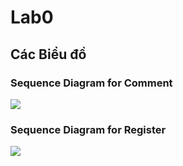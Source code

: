 # Lab0

## Các Biểu đồ

### Sequence Diagram for Comment
![](https://www.planttext.com/api/plantuml/png/b9F1Ikj068NtynG7LmgA-ov4K50GHR0lC9s6pj1aMfE9qALquK94N8cuq20Yw9NBHU52Pk5YnFUO9_0L_2UXD1KLp284Siv_llzaycvVLZF3KvCdCUF235BCjQMxrX87ojthEV0Csr7IYL8s99aIQiYr8L7ATG_6_KdGLxvyIIhbNiHJ8NTvBvfLRtfx12EzFTEzMZZAJ9JCYjRU2cJUNg7hxL_4YZnv9LxdXdTu5Z5Mas1ffP7KmexqvUCGnji7zALxuf03N_uN49Huej7nzW8nFGhC1uWnOdfVg4NivuGaq5Dy4Vfrd60eNM5G5R30fXbLOeNSmeQtZmeZTvz3-F8kRvQ00sylLODaUPhDwW5Xr6IX5jffFY9JUQifMYLXzNyS9gNglvaoyMAfmTHEVNc3FY6Oi1CzDw72PCPuRB3cdkgSKCCfH-9kD5xFgEh3FAZjaMQWQuhQx7cJ16DTUO_HvNH6CbS8MS-lR3E5rH_ha-qRHXR5jDAMTCzqgiGNb3zWjMjNnnM3KDVpv5oIkxmT_OhED4PHtUUAHRhBs2hTmm_o0G00__y30000)

### Sequence Diagram for Register
![](https://www.planttext.com/api/plantuml/png/Z5GnQzj06DtlLpmy9U0CtOg74EgK19A6qcJeUfPLtH7fPAHJ8NE63btggKCfZGcXD62QGY1KecGuu_znlw1_eT-TRNAYE4I3TBfxxttlU_hGt-P-fzIyq5MMCXxfl43dG9X993hW9VQgkDHiHESoaYEkD3ed1LS9Pfzcv_GuDNyyxasSo5B7nMkUn6tulcq-G0lRZ5NYeSTd1CpQeFvyWj8stp2qpK-aaZYL1-zopGUyZ1dpJh2rtIhLmol7qWjBuvKb5c8SnvDxs2VXS-NTVCIxlCW23ZPUPbocNLAifngdmjO_gYvEpBNguYq50aLRKuKiEDzSw-l8WKTKojoIlfOgjBU6yyBMLncKgNKGB_klcKM0FUpPPYhNL5XWGlI1wprpKOKXWwAu726bzUESi6ji65gxEAuqdllmj6r-TV4CaN3Q8kSFBrhCRsppLILkQuKbhxQ-Yp1mBZJ5o5FTIfuUlg_07-XwyDYEhlLbbv4Cp2HtpC-ovPx5QHctQwqjiXg_7WxdDrMOjKfyLn93yvkstfkB7FtZtKCliA9XAmWpdA7Ps5mYNKfUA8782J_QOLzKPxv77-SNF--slbVBuNTPV_S2Jvdza1Eh8MCxT7T_W7y0003__mC0)

